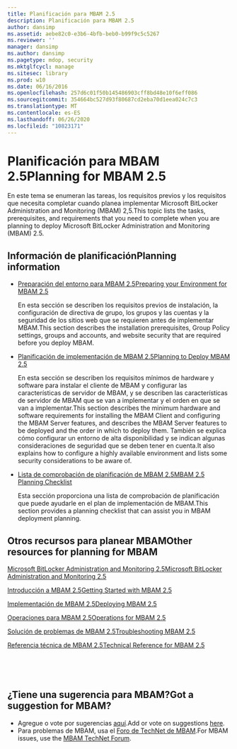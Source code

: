 ```yaml
---
title: Planificación para MBAM 2.5
description: Planificación para MBAM 2.5
author: dansimp
ms.assetid: aebe82c0-e3b6-4bfb-beb0-b99f9c5c5267
ms.reviewer: ''
manager: dansimp
ms.author: dansimp
ms.pagetype: mdop, security
ms.mktglfcycl: manage
ms.sitesec: library
ms.prod: w10
ms.date: 06/16/2016
ms.openlocfilehash: 257d6c01f50b145486903cff8bd48e10f6eff086
ms.sourcegitcommit: 354664bc527d93f80687cd2eba70d1eea024c7c3
ms.translationtype: MT
ms.contentlocale: es-ES
ms.lasthandoff: 06/26/2020
ms.locfileid: "10823171"
---
```

# <span data-ttu-id="5393f-103">Planificación para MBAM 2.5</span><span class="sxs-lookup"><span data-stu-id="5393f-103">Planning for MBAM 2.5</span></span>


<span data-ttu-id="5393f-104">En este tema se enumeran las tareas, los requisitos previos y los requisitos que necesita completar cuando planea implementar Microsoft BitLocker Administration and Monitoring (MBAM) 2,5.</span><span class="sxs-lookup"><span data-stu-id="5393f-104">This topic lists the tasks, prerequisites, and requirements that you need to complete when you are planning to deploy Microsoft BitLocker Administration and Monitoring (MBAM) 2.5.</span></span>

## <span data-ttu-id="5393f-105">Información de planificación</span><span class="sxs-lookup"><span data-stu-id="5393f-105">Planning information</span></span>


-   [<span data-ttu-id="5393f-106">Preparación del entorno para MBAM 2.5</span><span class="sxs-lookup"><span data-stu-id="5393f-106">Preparing your Environment for MBAM 2.5</span></span>](preparing-your-environment-for-mbam-25.md)

    <span data-ttu-id="5393f-107">En esta sección se describen los requisitos previos de instalación, la configuración de directiva de grupo, los grupos y las cuentas y la seguridad de los sitios web que se requieren antes de implementar MBAM.</span><span class="sxs-lookup"><span data-stu-id="5393f-107">This section describes the installation prerequisites, Group Policy settings, groups and accounts, and website security that are required before you deploy MBAM.</span></span>

-   [<span data-ttu-id="5393f-108">Planificación de implementación de MBAM 2.5</span><span class="sxs-lookup"><span data-stu-id="5393f-108">Planning to Deploy MBAM 2.5</span></span>](planning-to-deploy-mbam-25.md)

    <span data-ttu-id="5393f-109">En esta sección se describen los requisitos mínimos de hardware y software para instalar el cliente de MBAM y configurar las características de servidor de MBAM, y se describen las características de servidor de MBAM que se van a implementar y el orden en que se van a implementar.</span><span class="sxs-lookup"><span data-stu-id="5393f-109">This section describes the minimum hardware and software requirements for installing the MBAM Client and configuring the MBAM Server features, and describes the MBAM Server features to be deployed and the order in which to deploy them.</span></span> <span data-ttu-id="5393f-110">También se explica cómo configurar un entorno de alta disponibilidad y se indican algunas consideraciones de seguridad que se deben tener en cuenta.</span><span class="sxs-lookup"><span data-stu-id="5393f-110">It also explains how to configure a highly available environment and lists some security considerations to be aware of.</span></span>

-   [<span data-ttu-id="5393f-111">Lista de comprobación de planificación de MBAM 2.5</span><span class="sxs-lookup"><span data-stu-id="5393f-111">MBAM 2.5 Planning Checklist</span></span>](mbam-25-planning-checklist.md)

    <span data-ttu-id="5393f-112">Esta sección proporciona una lista de comprobación de planificación que puede ayudarle en el plan de implementación de MBAM.</span><span class="sxs-lookup"><span data-stu-id="5393f-112">This section provides a planning checklist that can assist you in MBAM deployment planning.</span></span>

## <a href="" id="other-resources-for-planning-for-mbam-"></a><span data-ttu-id="5393f-113">Otros recursos para planear MBAM</span><span class="sxs-lookup"><span data-stu-id="5393f-113">Other resources for planning for MBAM</span></span>


[<span data-ttu-id="5393f-114">Microsoft BitLocker Administration and Monitoring 2.5</span><span class="sxs-lookup"><span data-stu-id="5393f-114">Microsoft BitLocker Administration and Monitoring 2.5</span></span>](index.md)

[<span data-ttu-id="5393f-115">Introducción a MBAM 2.5</span><span class="sxs-lookup"><span data-stu-id="5393f-115">Getting Started with MBAM 2.5</span></span>](getting-started-with-mbam-25.md)

[<span data-ttu-id="5393f-116">Implementación de MBAM 2.5</span><span class="sxs-lookup"><span data-stu-id="5393f-116">Deploying MBAM 2.5</span></span>](deploying-mbam-25.md)

[<span data-ttu-id="5393f-117">Operaciones para MBAM 2.5</span><span class="sxs-lookup"><span data-stu-id="5393f-117">Operations for MBAM 2.5</span></span>](operations-for-mbam-25.md)

[<span data-ttu-id="5393f-118">Solución de problemas de MBAM 2.5</span><span class="sxs-lookup"><span data-stu-id="5393f-118">Troubleshooting MBAM 2.5</span></span>](troubleshooting-mbam-25.md)

[<span data-ttu-id="5393f-119">Referencia técnica de MBAM 2.5</span><span class="sxs-lookup"><span data-stu-id="5393f-119">Technical Reference for MBAM 2.5</span></span>](technical-reference-for-mbam-25.md)



 

 
## <span data-ttu-id="5393f-120">¿Tiene una sugerencia para MBAM?</span><span class="sxs-lookup"><span data-stu-id="5393f-120">Got a suggestion for MBAM?</span></span>
- <span data-ttu-id="5393f-121">Agregue o vote por sugerencias [aquí](http://mbam.uservoice.com/forums/268571-microsoft-bitlocker-administration-and-monitoring).</span><span class="sxs-lookup"><span data-stu-id="5393f-121">Add or vote on suggestions [here](http://mbam.uservoice.com/forums/268571-microsoft-bitlocker-administration-and-monitoring).</span></span> 
- <span data-ttu-id="5393f-122">Para problemas de MBAM, usa el [Foro de TechNet de MBAM](https://social.technet.microsoft.com/Forums/home?forum=mdopmbam).</span><span class="sxs-lookup"><span data-stu-id="5393f-122">For MBAM issues, use the [MBAM TechNet Forum](https://social.technet.microsoft.com/Forums/home?forum=mdopmbam).</span></span>




